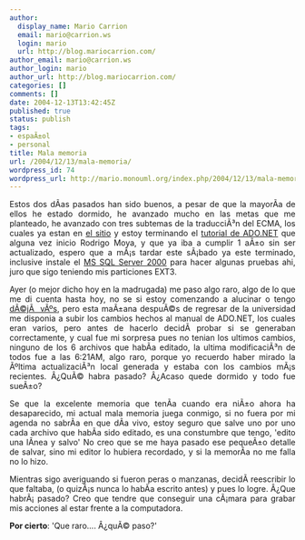 ```yaml
---
author:
  display_name: Mario Carrion
  email: mario@carrion.ws
  login: mario
  url: http://blog.mariocarrion.com/
author_email: mario@carrion.ws
author_login: mario
author_url: http://blog.mariocarrion.com/
categories: []
comments: []
date: 2004-12-13T13:42:45Z
published: true
status: publish
tags:
- espaÃ±ol
- personal
title: Mala memoria
url: /2004/12/13/mala-memoria/
wordpress_id: 74
wordpress_url: http://mario.monouml.org/index.php/2004/12/13/mala-memoria/
---
```


<div style="clear:both;"></div>
<p align="justify">Estos dos dÃ­as pasados han sido buenos, a pesar de que la mayorÃ­a de ellos he estado dormido, he avanzado mucho en las metas que me planteado, he avanzado con tres subtemas de la traducciÃ³n del ECMA, los cuales ya estan en <a href="http://www.monohispano.org/ecma/">el sitio</a> y estoy terminando el <a href="http://www.monohispano.org/tutoriales/ado.net/">tutorial de ADO.NET</a> que alguna vez inicio Rodrigo Moya, y que ya iba a cumplir 1 aÃ±o sin ser actualizado, espero que a mÃ¡s tardar este sÃ¡bado ya este terminado, inclusive instale el <a href="http://www.microsoft.com/sql/default.asp">MS SQL Server 2000</a> para hacer algunas pruebas ahi, juro que sigo teniendo mis particiones EXT3.</p>
<p align="justify">Ayer (o mejor dicho hoy en la madrugada) me paso algo raro, algo de lo que me di cuenta hasta hoy, no se si estoy comenzando a alucinar o tengo <a href="http://people.howstuffworks.com/question657.htm">dÃ©jÃ  vÃºs</a>, pero esta maÃ±ana despuÃ©s de regresar de la universidad me disponia a subir los cambios hechos al manual de ADO.NET, los cuales eran varios, pero antes de hacerlo decidÃ­ probar si se generaban correctamente, y cual fue mi sorpresa pues no tenian los ultimos cambios, ninguno de los 6 archivos que habÃ­a editado, la ultima modificaciÃ³n de todos fue a las 6:21AM, algo raro, porque yo recuerdo haber mirado la Ãºltima actualizaciÃ³n local generada y estaba con los cambios mÃ¡s recientes. Â¿QuÃ© habra pasado? Â¿Acaso quede dormido y todo fue sueÃ±o?</p>
<p align="justify">Se que la excelente memoria que tenÃ­a cuando era niÃ±o ahora ha desaparecido, mi actual mala memoria juega conmigo, si no fuera por mi agenda no sabrÃ­a en que dÃ­a vivo, estoy seguro que salve uno por uno cada archivo que habÃ­a sido editado, es una constumbre que tengo, 'edito una lÃ­nea y salvo' No creo que se me haya pasado ese pequeÃ±o detalle de salvar, sino mi editor lo hubiera recordado, y si la memorÃ­a no me falla no lo hizo.</p>
<p align="justify">Mientras sigo averiguando si fueron peras o manzanas, decidÃ­ reescribir lo que faltaba, (o quizÃ¡s nunca lo habÃ­a escrito antes) y pues lo logre. Â¿Que habrÃ¡ pasado? Creo que tendre que conseguir una cÃ¡mara para grabar mis acciones al estar frente a la computadora.</p>
<p><span style="font-weight:bold;">Por cierto</span>: 'Que raro.... Â¿quÃ© paso?'</p>
<div style="clear:both; padding-bottom: 0.25em;"></div>
